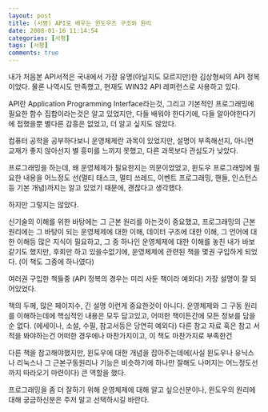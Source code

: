 ```yaml
---
layout: post
title: (서평) API로 배우는 윈도우즈 구조와 원리
date: 2008-01-16 11:14:54
categories: [서평]
tags: [서평]
comments: true
---
```

내가 처음본 API서적은 국내에서 가장 유명(아닐지도 모르지만)한 김상형씨의 API 정복이었다. 물론 나역시도 만족했고, 현재도 WIN32 API 레퍼런스로 사용하고 있다. 

API란 Application Programming Interface라는것, 그리고 기본적인 프로그래밍에 필요한 함수 집합이라는것은 알고 있었지만, 다들 배워야 한다기에, 다들 알아야한다기에 접했을뿐 별다른 감흥은 없었고, 더 알고 싶지도 않았다. 

컴퓨터 공학을 공부하다보니 운영체제란 과목이 있었지만, 설명이 부족해선지, 아니면 교재가 좋지 않아선지 별 흥미를 느끼지 못했고, 다른 과목보다 관심도가 낮았다. 

프로그래밍을 하는데, 왜 운영체제가 필요한지는 의문이었었고, 윈도우 프로그래밍에 필요한 내용을 어느정도 선(멀티 태스크, 멀티 쓰레드, 이벤트 프로그래밍, 핸들, 인스턴스등 기본 개념)까지는 알고 있었기 때문에, 괜찮다고 생각했다. 

하지만 그렇지는 않았다. 

신기술의 이해를 위한 바탕에는 그 근본 원리를 아는것이 중요했고, 프로그래밍의 근본 원리에는 그 바탕이 되는 운영체제에 대한 이해, 데이터 구조에 대한 이해, 그 언어에 대한 이해등 많은 지식이 필요하고, 그 중 하나인 운영체제에 대한 이해를 놓친 내가 바보같기도 했지만, 후회만 하고 있을수없기에, 운영체제에 관련된 책을 몇권 구입하게 되었다. (이 책도 그중에 하나였다) 

여러권 구입한 책들중 (API 정복의 경우는 미리 사둔 책이라 예외다) 가장 설명이 잘 되어있었다. 

책의 두께, 많은 페이지수, 긴 설명 이런게 중요한것이 아니다. 운영체제와 그 구동 원리를 이해하는데에 핵심적인 내용은 모두 담고있고, 어떠한 책이든간에 모든 정보를 담을순 없다. (에세이나, 소설, 수필, 참고서등은 당연히 예외다) 다른 참고 자료 혹은 참고 서적을 봐야하는건 어떠한 경우에나 마찬가지이고, 이 책도 마찬가지로 부족한건

다른 책을 참고해야했지만, 윈도우에 대한 개념을 잡아주는데에(사실 윈도우나 유닉스나 리눅스나 그 근본구동원리나 기능은 비슷하기에 하나만 잘해도 나머지는 어느정도선까지 따라오기 마련이다) 큰 역할을 했다. 

프로그래밍을 좀 더 잘하기 위해 운영체제에 대해 알고 싶으신분이나, 윈도우의 원리에 대해 궁금하신분은 주저 말고 선택하시길 바란다.